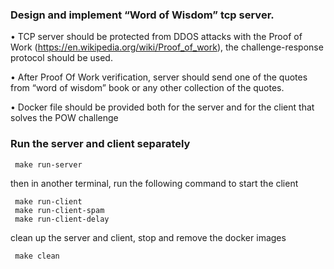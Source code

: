
### Design and implement “Word of Wisdom” tcp server.

• TCP server should be protected from DDOS attacks with the Proof of Work (https://en.wikipedia.org/wiki/Proof_of_work),
the challenge-response protocol should be used.

• After Proof Of Work verification, server should send one of the quotes from “word of wisdom” book or any other
collection of the quotes.

• Docker file should be provided both for the server and for the client that solves the POW challenge

### Run the server and client separately

```
 make run-server
```

then in another terminal, run the following command to start the client

```
 make run-client
 make run-client-spam
 make run-client-delay
```

clean up the server and client, stop and remove the docker images

```
 make clean
```